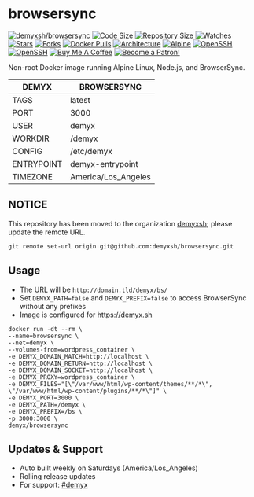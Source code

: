 # browsersync
[![demyxsh/browsersync](https://github.com/demyxsh/browsersync/actions/workflows/main.yml/badge.svg)](https://github.com/demyxsh/browsersync/actions/workflows/main.yml)
[![Code Size](https://img.shields.io/github/languages/code-size/demyxsh/browsersync?style=flat&color=blue)](https://github.com/demyxsh/browsersync)
[![Repository Size](https://img.shields.io/github/repo-size/demyxsh/browsersync?style=flat&color=blue)](https://github.com/demyxsh/browsersync)
[![Watches](https://img.shields.io/github/watchers/demyxsh/browsersync?style=flat&color=blue)](https://github.com/demyxsh/browsersync)
[![Stars](https://img.shields.io/github/stars/demyxsh/browsersync?style=flat&color=blue)](https://github.com/demyxsh/browsersync)
[![Forks](https://img.shields.io/github/forks/demyxsh/browsersync?style=flat&color=blue)](https://github.com/demyxsh/browsersync)
[![Docker Pulls](https://img.shields.io/docker/pulls/demyx/browsersync?style=flat&color=blue)](https://hub.docker.com/r/demyx/browsersync)
[![Architecture](https://img.shields.io/badge/linux-amd64-important?style=flat&color=blue)](https://hub.docker.com/r/demyx/browsersync)
[![Alpine](https://img.shields.io/badge/dynamic/json?url=https://github.com/demyxsh/browsersync/raw/master/version.json&label=alpine&query=$.alpine&color=blue)](https://hub.docker.com/r/demyx/ssh)
[![OpenSSH](https://img.shields.io/badge/dynamic/json?url=https://github.com/demyxsh/browsersync/raw/master/version.json&label=node&query=$.node&color=blue)](https://hub.docker.com/r/demyx/ssh)
[![OpenSSH](https://img.shields.io/badge/dynamic/json?url=https://github.com/demyxsh/browsersync/raw/master/version.json&label=browsersync&query=$.browsersync&color=blue)](https://hub.docker.com/r/demyx/ssh)
[![Buy Me A Coffee](https://img.shields.io/badge/buy_me_coffee-$5-informational?style=flat&color=blue)](https://www.buymeacoffee.com/VXqkQK5tb)
[![Become a Patron!](https://img.shields.io/badge/become%20a%20patron-$5-informational?style=flat&color=blue)](https://www.patreon.com/bePatron?u=23406156)

Non-root Docker image running Alpine Linux, Node.js, and BrowserSync.

DEMYX | BROWSERSYNC
--- | ---
TAGS | latest
PORT | 3000
USER | demyx
WORKDIR | /demyx
CONFIG | /etc/demyx
ENTRYPOINT | demyx-entrypoint
TIMEZONE | America/Los_Angeles

## NOTICE
This repository has been moved to the organization [demyxsh](https://github.com/demyxsh); please update the remote URL.
```
git remote set-url origin git@github.com:demyxsh/browsersync.git
```

## Usage
- The URL will be `http://domain.tld/demyx/bs/`
- Set `DEMYX_PATH=false` and `DEMYX_PREFIX=false` to access BrowserSync without any prefixes
- Image is configured for https://demyx.sh

```
docker run -dt --rm \
--name=browsersync \
--net=demyx \
--volumes-from=wordpress_container \
-e DEMYX_DOMAIN_MATCH=http://localhost \
-e DEMYX_DOMAIN_RETURN=http://localhost \
-e DEMYX_DOMAIN_SOCKET=http://localhost \
-e DEMYX_PROXY=wordpress_container \
-e DEMYX_FILES="[\"/var/www/html/wp-content/themes/**/*\", \"/var/www/html/wp-content/plugins/**/*\"]" \
-e DEMYX_PORT=3000 \
-e DEMYX_PATH=/demyx \
-e DEMYX_PREFIX=/bs \
-p 3000:3000 \
demyx/browsersync
```

## Updates & Support
* Auto built weekly on Saturdays (America/Los_Angeles)
* Rolling release updates
* For support: [#demyx](https://web.libera.chat/?channel=#demyx)
